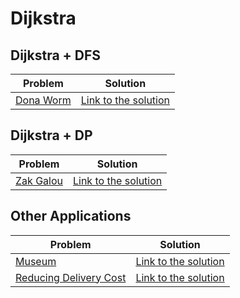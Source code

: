 # Dijkstra

## Dijkstra + DFS

Problem | Solution
------- | --------
[Dona Worm](https://www.urionlinejudge.com.br/judge/pt/problems/view/1711) | [Link to the solution](https://github.com/danielvitor2d/Problem-Set/blob/main/Dijkstra/DonaWorm/DonaWorm.cpp)

## Dijkstra + DP

Problem | Solution
------- | --------
[Zak Galou](https://www.urionlinejudge.com.br/judge/pt/problems/view/1409) | [Link to the solution](https://github.com/danielvitor2d/Problem-Set/blob/main/Dijkstra/ZakGalou/ZakGalou.cpp)

## Other Applications

Problem | Solution
------- | --------
[Museum](https://www.urionlinejudge.com.br/judge/pt/problems/view/2308) | [Link to the solution](https://github.com/danielvitor2d/Problem-Set/blob/main/Dijkstra/Museum/Museum.cpp)
[Reducing Delivery Cost](https://codeforces.com/contest/1433/problem/G) | [Link to the solution](https://github.com/danielvitor2d/Problem-Set/blob/main/Dijkstra/ReducingDeliveryCost/ReducingDeliveryCost.cpp)